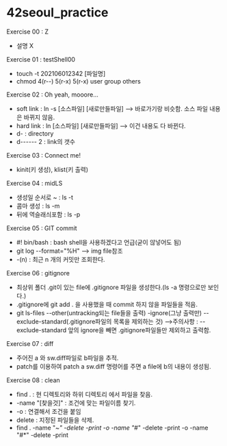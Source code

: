 # 42seoul_practice

Exercise 00 : Z

- 설명 X

Exercise 01 : testShell00

- touch -t 202106012342 [파일명]
- chmod 4(r--) 5(r-x) 5(r-x) user group others


Exercise 02 : Oh yeah, mooore...

- soft link : ln -s [소스파일] [새로만들파일] --> 바로가기랑 비슷함. 소스 파일 내용은 바뀌지 않음.
- hard link : ln [소스파일] [새로만들파일] --> 이건 내용도 다 바뀐다.
- d- : directory
- d------ 2 : link의 갯수


Exercise 03 : Connect me!

- kinit(키 생성), klist(키 출력) 


Exercise 04 : midLS

- 생성일 순서로 ~ : ls -t
- 콤마 생성 : ls -m
- 뒤에 역슬래싀포함 : ls -p


Exercise 05 : GIT commit

- #! bin/bash : bash shell을 사용하겠다고 언급(굳이 않넣어도 됨)
- git log --format="%H" --> img file참조
- -(n) : 최근 n 개의 커밋만 조회한다.



Exercise 06 : gitignore

- 최상위 폴더 .git이 있는 file에 .gitignore 파일을 생성한다.(ls -a 명령으로만 보인다.)
- .gitignore에 git add . 을 사용했을 때 commit 하지 않을 파일들을 적음.
- git ls-files --other(untracking되는 file들을 출력) -ignore(그냥 출력만) --exclude-standard(.gitignore파일의 목록을 제외하는 것)
-->주의사항 : --exclude-standard 앞의 ignore을 빼면 .gitignore파일들만 제외하고 출력함.



Exercise 07 : diff


- 주어진 a 와 sw.diff파일로 b파일을 추적.
- patch를 이용하여 patch a sw.diff 명령어를 주면 a file에 b의 내용이 생성됨.



Exercise 08 : clean

- find . : 현 디렉토리와 하위 디렉토리 에서 파일을 찾음.
- -name "[찾을것]" : 조건에 맞는 파일이름 찾기.
- -o : 연결해서 조건을 붙임
- delete : 지정된 파일들을 삭제.
- find . -name "*~" -delete -print -o -name "*#" -delete -print -o -name "#*" -delete -print
